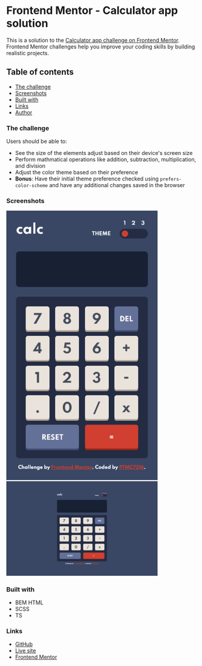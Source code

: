 # Frontend Mentor - Calculator app solution

This is a solution to the [Calculator app challenge on Frontend Mentor](https://www.frontendmentor.io/challenges/calculator-app-9lteq5N29). Frontend Mentor challenges help you improve your coding skills by building realistic projects. 


## Table of contents

- [The challenge](#the-challenge)
- [Screenshots](#screenshot)
- [Built with](#built-with)
- [Links](#links)
- [Author](#author)


### The challenge

Users should be able to:

- See the size of the elements adjust based on their device's screen size
- Perform mathmatical operations like addition, subtraction, multiplication, and division
- Adjust the color theme based on their preference
- **Bonus**: Have their initial theme preference checked using `prefers-color-scheme` and have any additional changes saved in the browser


### Screenshots

<img src="./src/design/mobile-solution.png" width="400">

<img src="./src/design/desktop-solution.png" width="400">


### Built with

- BEM HTML
- SCSS
- TS


### Links

- [GitHub](https://github.com/PTMC7216/frontendmentor-calculator)
- [Live site]()
- [Frontend Mentor](https://www.frontendmentor.io/profile/PTMC7216)